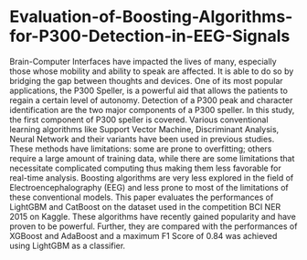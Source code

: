 # Evaluation-of-Boosting-Algorithms-for-P300-Detection-in-EEG-Signals
Brain-Computer Interfaces have impacted the lives of many, especially those whose  mobility and ability to speak are affected. It is able to do so by bridging the gap between  thoughts and devices. One of its most popular applications, the P300 Speller, is a powerful aid  that allows the patients to regain a certain level of autonomy. Detection of a P300 peak and  character identification are the two major components of a P300 speller. In this study, the first  component of P300 speller is covered. Various conventional learning algorithms like Support  Vector Machine, Discriminant Analysis, Neural Network and their variants have been used in  previous studies. These methods have limitations: some are prone to overfitting; others require a  large amount of training data, while there are some limitations that necessitate complicated  computing thus making them less favorable for real-time analysis.  Boosting algorithms are very less explored in the field of Electroencephalography (EEG) and  less prone to most of the limitations of these conventional models. This paper evaluates the  performances of LightGBM and CatBoost on the dataset used in the competition BCI NER 2015  on Kaggle. These algorithms have recently gained popularity and have proven to be powerful.  Further, they are compared with the performances of XGBoost and AdaBoost and a maximum F1  Score of 0.84 was achieved using LightGBM as a classifier. 
